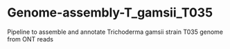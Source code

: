 # Genome-assembly-T_gamsii_T035
Pipeline to assemble and annotate Trichoderma gamsii strain T035 genome from ONT reads
